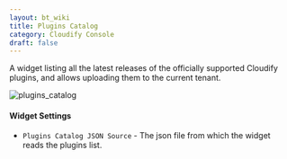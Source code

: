 ```yaml
---
layout: bt_wiki
title: Plugins Catalog
category: Cloudify Console
draft: false
---
```

A widget listing all the latest releases of the officially supported Cloudify plugins, and allows uploading them to the current tenant. 

![plugins_catalog]( /images/ui/widgets/plugins-catalog.png )

#### Widget Settings
* `Plugins Catalog JSON Source`  - The json file from which the widget reads the plugins list. 
